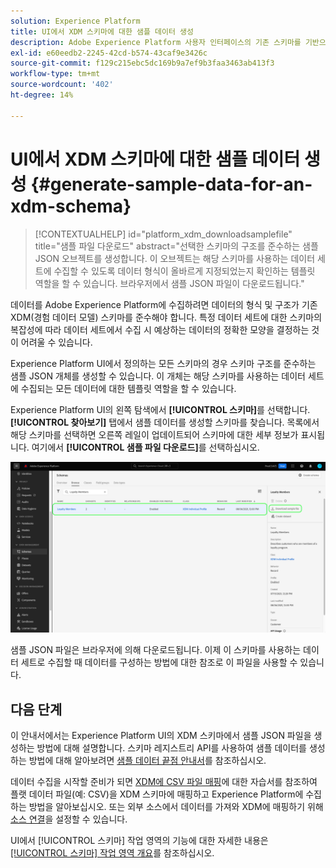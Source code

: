 ```yaml
---
solution: Experience Platform
title: UI에서 XDM 스키마에 대한 샘플 데이터 생성
description: Adobe Experience Platform 사용자 인터페이스의 기존 스키마를 기반으로 샘플 JSON 데이터를 생성하는 방법에 대해 알아봅니다.
exl-id: e60eedb2-2245-42cd-b574-43caf9e3426c
source-git-commit: f129c215ebc5dc169b9a7ef9b3faa3463ab413f3
workflow-type: tm+mt
source-wordcount: '402'
ht-degree: 14%

---
```


# UI에서 XDM 스키마에 대한 샘플 데이터 생성 {#generate-sample-data-for-an-xdm-schema}

>[!CONTEXTUALHELP]
>id="platform_xdm_downloadsamplefile"
>title="샘플 파일 다운로드"
>abstract="선택한 스키마의 구조를 준수하는 샘플 JSON 오브젝트를 생성합니다. 이 오브젝트는 해당 스키마를 사용하는 데이터 세트에 수집할 수 있도록 데이터 형식이 올바르게 지정되었는지 확인하는 템플릿 역할을 할 수 있습니다. 브라우저에서 샘플 JSON 파일이 다운로드됩니다."

데이터를 Adobe Experience Platform에 수집하려면 데이터의 형식 및 구조가 기존 XDM(경험 데이터 모델) 스키마를 준수해야 합니다. 특정 데이터 세트에 대한 스키마의 복잡성에 따라 데이터 세트에서 수집 시 예상하는 데이터의 정확한 모양을 결정하는 것이 어려울 수 있습니다.

Experience Platform UI에서 정의하는 모든 스키마의 경우 스키마 구조를 준수하는 샘플 JSON 개체를 생성할 수 있습니다. 이 개체는 해당 스키마를 사용하는 데이터 세트에 수집되는 모든 데이터에 대한 템플릿 역할을 할 수 있습니다.

Experience Platform UI의 왼쪽 탐색에서 **[!UICONTROL 스키마]**&#x200B;를 선택합니다. **[!UICONTROL 찾아보기]** 탭에서 샘플 데이터를 생성할 스키마를 찾습니다. 목록에서 해당 스키마를 선택하면 오른쪽 레일이 업데이트되어 스키마에 대한 세부 정보가 표시됩니다. 여기에서 **[!UICONTROL 샘플 파일 다운로드]**&#x200B;를 선택하십시오.

![스키마가 선택되어 있고 샘플 파일이 강조 표시된 스키마 작업 영역의 찾아보기 탭입니다.](../images/ui/sample/sample-data.png)

샘플 JSON 파일은 브라우저에 의해 다운로드됩니다. 이제 이 스키마를 사용하는 데이터 세트로 수집할 때 데이터를 구성하는 방법에 대한 참조로 이 파일을 사용할 수 있습니다.

## 다음 단계

이 안내서에서는 Experience Platform UI의 XDM 스키마에서 샘플 JSON 파일을 생성하는 방법에 대해 설명합니다. 스키마 레지스트리 API를 사용하여 샘플 데이터를 생성하는 방법에 대해 알아보려면 [샘플 데이터 끝점 안내서](../api/sample-data.md)를 참조하십시오.

데이터 수집을 시작할 준비가 되면 [XDM에 CSV 파일 매핑](../../ingestion/tutorials/map-csv/overview.md)에 대한 자습서를 참조하여 플랫 데이터 파일(예: CSV)을 XDM 스키마에 매핑하고 Experience Platform에 수집하는 방법을 알아보십시오. 또는 외부 소스에서 데이터를 가져와 XDM에 매핑하기 위해 [소스 연결](../../sources/home.md)을 설정할 수 있습니다.

UI에서 [!UICONTROL 스키마] 작업 영역의 기능에 대한 자세한 내용은 [[!UICONTROL 스키마] 작업 영역 개요](./overview.md)를 참조하십시오.
